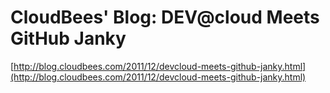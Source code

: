 <!--
id: 17381341182
link: http://tumblr.atmos.org/post/17381341182/cloudbees-blog-dev-cloud-meets-github-janky
slug: cloudbees-blog-dev-cloud-meets-github-janky
date: Fri Feb 10 2012 11:30:31 GMT-0800 (PST)
publish: 2012-02-010
tags: 
title: CloudBees' Blog: DEV@cloud Meets GitHub Janky
-->


CloudBees' Blog: DEV@cloud Meets GitHub Janky
=============================================

[http://blog.cloudbees.com/2011/12/devcloud-meets-github-janky.html](http://blog.cloudbees.com/2011/12/devcloud-meets-github-janky.html)

